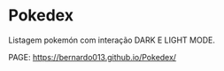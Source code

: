 # Pokedex  
Listagem pokemón com interação DARK E LIGHT MODE.

PAGE:  https://bernardo013.github.io/Pokedex/
